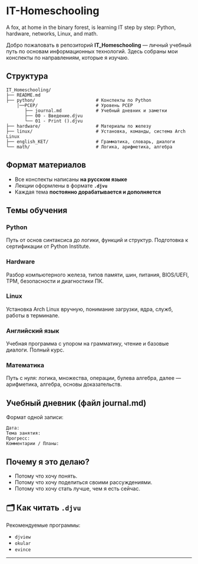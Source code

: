# IT-Homeschooling
A fox, at home in the binary forest, is learning IT step by step: Python, hardware, networks, Linux, and math.

Добро пожаловать в репозиторий **IT_Homeschooling** — личный учебный путь по основам информационных технологий. Здесь собраны мои конспекты по направлениям, которые я изучаю.

## Структура

```
IT_Homeschooling/
├── README.md
├── python/                       # Конспекты по Python
    │──PCEP/                      # Уровень PCEP
       ├── journal.md             # Учебный дневник и заметки
       ├── 00 - Введение.djvu
       └── 01 - Print ().djvu
├── hardware/                     # Материалы по железу
├── linux/                        # Установка, команды, система Arch Linux
├── english_KET/                  # Грамматика, словарь, диалоги
└── math/                         # Логика, арифметика, алгебра
```

## Формат материалов
- Все конспекты написаны **на русском языке**
- Лекции оформлены в формате **`.djvu`**
- Каждая тема **постоянно дорабатывается и дополняется**

## Темы обучения

### Python
Путь от основ синтаксиса до логики, функций и структур. Подготовка к сертификации от Python Institute.

### Hardware
Разбор компьютерного железа, типов памяти, шин, питания, BIOS/UEFI, TPM, безопасности и диагностики ПК.

### Linux
Установка Arch Linux вручную, понимание загрузки, ядра, служб, работы в терминале. 

### Английский язык
Учебная программа с упором на грамматику, чтение и базовые диалоги. Полный курс.

### Математика
Путь с нуля: логика, множества, операции, булева алгебра, далее — арифметика, алгебра, основы доказательств.

## Учебный дневник (файл journal.md)
Формат одной записи:
```
Дата:
Тема занятия:
Прогресс:
Комментарии / Планы:
```

## Почему я это делаю?

- Потому что хочу понять.
- Потому что хочу поделиться своими рассуждениями.
- Потому что хочу стать лучше, чем я есть сейчас.


## 🗂️ Как читать `.djvu`
Рекомендуемые программы:
- `djview`
- `okular`
- `evince`

---
